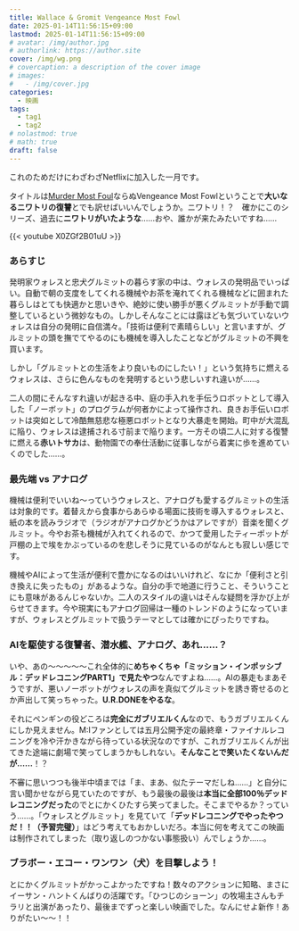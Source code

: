 ```yaml
---
title: Wallace & Gromit Vengeance Most Fowl
date: 2025-01-14T11:56:15+09:00
lastmod: 2025-01-14T11:56:15+09:00
# avatar: /img/author.jpg
# authorlink: https://author.site
cover: /img/wg.png
# covercaption: a description of the cover image
# images:
#   - /img/cover.jpg
categories:
  - 映画
tags:
  - tag1
  - tag2
# nolastmod: true
# math: true
draft: false
---
```


これのためだけにわざわざNetflixに加入した一月です。
<!--more-->
タイトルは[Murder Most Foul](https://www.folger.edu/explore/shakespeares-works/hamlet/read/1/5/)ならぬVengeance Most Fowlということで**大いなるニワトリの復讐**とでも訳せばいいんでしょうか。ニワトリ！？　確かにこのシリーズ、過去に**ニワトリがいたような**……おや、誰かが来たみたいですね……

{{< youtube X0ZGf2B01uU >}}

### あらすじ

発明家ウォレスと忠犬グルミットの暮らす家の中は、ウォレスの発明品でいっぱい。自動で朝の支度をしてくれる機械やお茶を淹れてくれる機械などに囲まれた暮らしはとても快適かと思いきや、絶妙に使い勝手が悪くグルミットが手動で調整しているという微妙なもの。しかしそんなことには露ほども気づいていないウォレスは自分の発明に自信満々。「技術は便利で素晴らしい」と言いますが、グルミットの頭を撫でてやるのにも機械を導入したことなどがグルミットの不興を買います。

しかし「グルミットとの生活をより良いものにしたい！」という気持ちに燃えるウォレスは、さらに色んなものを発明するという悲しいすれ違いが……。

二人の間にそんなすれ違いが起きる中、庭の手入れを手伝うロボットとして導入した「ノーボット」のプログラムが何者かによって操作され、良きお手伝いロボットは突如として冷酷無慈悲な極悪ロボットとなり大暴走を開始。町中が大混乱に陥り、ウォレスは逮捕される寸前まで陥ります。一方その頃二人に対する復讐に燃える**赤いトサカ**は、動物園での奉仕活動に従事しながら着実に歩を進めていくのでした……。

### 最先端 vs アナログ

機械は便利でいいね〜っていうウォレスと、アナログも愛するグルミットの生活は対象的です。着替えから食事からあらゆる場面に技術を導入するウォレスと、紙の本を読みラジオで（ラジオがアナログかどうかはアレですが）音楽を聞くグルミット。今やお茶も機械が入れてくれるので、かつて愛用したティーポットが戸棚の上で埃をかぶっているのを悲しそうに見ているのがなんとも寂しい感じです。

機械やAIによって生活が便利で豊かになるのはいいけれど、なにか「便利さと引き換えに失ったもの」があるような。自分の手で地道に行うこと、そういうことにも意味があるんじゃないか。二人のスタイルの違いはそんな疑問を浮かび上がらせてきます。今や現実にもアナログ回帰は一種のトレンドのようになっていますが、ウォレスとグルミットで扱うテーマとしては確かにぴったりですね。

### AIを駆使する復讐者、潜水艦、アナログ、あれ……？

いや、あの〜〜〜〜〜これ全体的に**めちゃくちゃ「ミッション・インポッシブル：デッドレコニングPART1」で見たやつ**なんですよね……。AIの暴走もまあそうですが、悪いノーボットがウォレスの声を真似てグルミットを誘き寄せるのとか声出して笑っちゃった。**U.R.DONEをやるな**。

それにペンギンの役どころは**完全にガブリエルくん**なので、もうガブリエルくんにしか見えません。M:Iファンとしては五月公開予定の最終章・ファイナルレコニングを冷や汗かきながら待っている状況なのですが、これガブリエルくんが出てきた途端に劇場で笑ってしまうかもしれない。**そんなことで笑いたくないんだが……**！？

不審に思いつつも後半中頃までは「ま、まあ、似たテーマだしね……」と自分に言い聞かせながら見ていたのですが、もう最後の最後は**本当に全部100％デッドレコニングだった**のでとにかくひたすら笑ってました。そこまでやるか？っていう……。「ウォレスとグルミット」を見ていて「**デッドレコニングでやったやつだ！！（予習完璧）**」はどう考えてもおかしいだろ。本当に何を考えてこの映画は制作されてしまった（取り返しのつかない事態扱い）んでしょうか……。

### ブラボー・エコー・ワンワン（犬）を目撃しよう！

とにかくグルミットがかっこよかったですね！数々のアクションに知略、まさにイーサン・ハントくんばりの活躍です。「ひつじのショーン」の牧場主さんもチラリと出演があったり、最後までずっと楽しい映画でした。なんにせよ新作！ありがたい〜〜！！
